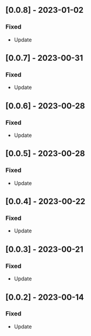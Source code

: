 ## [0.0.8] - 2023-01-02

### Fixed
-    Update

## [0.0.7] - 2023-00-31

### Fixed
-    Update

## [0.0.6] - 2023-00-28

### Fixed
-    Update

## [0.0.5] - 2023-00-28

### Fixed
-    Update

## [0.0.4] - 2023-00-22

### Fixed
-    Update

## [0.0.3] - 2023-00-21

### Fixed
-    Update

## [0.0.2] - 2023-00-14

### Fixed
-    Update

